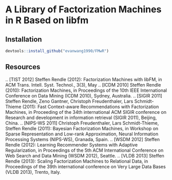 A Library of Factorization Machines in R Based on libfm
============================================================

Installation
------------
```r
devtools::install_github("evanwang1990/FMwR")
```

Resources
---------

.. [TIST 2012]	Steffen Rendle (2012): Factorization Machines with libFM, in ACM Trans. Intell. Syst. Technol., 3(3), May
.. [ICDM 2010]	Steffen Rendle (2010): Factorization Machines, in Proceedings of the 10th IEEE International Conference on Data Mining (ICDM 2010), Sydney, Australia.
.. [SIGIR 2011]	Steffen Rendle, Zeno Gantner, Christoph Freudenthaler, Lars Schmidt-Thieme (2011): Fast Context-aware Recommendations with Factorization Machines, in Proceeding of the 34th international ACM SIGIR conference on Research and development in information retrieval (SIGIR 2011), Beijing, China.
.. [NIPS-WS 2011]	Christoph Freudenthaler, Lars Schmidt-Thieme, Steffen Rendle (2011): Bayesian Factorization Machines, in Workshop on Sparse Representation and Low-rank Approximation, Neural Information Processing Systems (NIPS-WS), Granada, Spain.
.. [WSDM 2012]	Steffen Rendle (2012): Learning Recommender Systems with Adaptive Regularization, in Proceedings of the 5th ACM International Conference on Web Search and Data Mining (WSDM 2012), Seattle.
.. [VLDB 2013]	Steffen Rendle (2013): Scaling Factorization Machines to Relational Data, in Proceedings of the 39th international conference on Very Large Data Bases (VLDB 2013), Trento, Italy.


